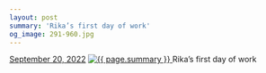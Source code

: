 ```yaml
---
layout: post
summary: 'Rika’s first day of work'
og_image: 291-960.jpg
---
```


<p>
  <time>
    <a href="/291">September 20, 2022</a>
  </time>
  <a href="/291">
    <img src="{{ site.assets_url }}/291-480.jpg" srcset="{{ site.assets_url }}/291-240.jpg 240w, {{ site.assets_url }}/291-480.jpg 480w, {{ site.assets_url }}/291-720.jpg 720w, {{ site.assets_url }}/291-960.jpg 960w" sizes="(min-width: 700px) 50vw, calc(100vw - 2rem)" alt="{{ page.summary }}" />
  </a>
  <span>Rika’s first day of work</span>
</p>
